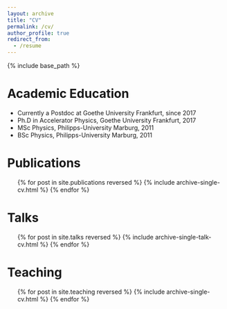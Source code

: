 ```yaml
---
layout: archive
title: "CV"
permalink: /cv/
author_profile: true
redirect_from:
  - /resume
---
```


{% include base_path %}

Academic Education
======
* Currently a Postdoc at Goethe University Frankfurt, since 2017
* Ph.D in Accelerator Physics, Goethe University Frankfurt, 2017
* MSc Physics, Philipps-University Marburg, 2011
* BSc Physics, Philipps-University Marburg, 2011

Publications
======
  <ul>{% for post in site.publications reversed %}
    {% include archive-single-cv.html %}
  {% endfor %}</ul>
  
Talks
======
  <ul>{% for post in site.talks reversed %}
    {% include archive-single-talk-cv.html %}
  {% endfor %}</ul>
  
Teaching
======
  <ul>{% for post in site.teaching reversed %}
    {% include archive-single-cv.html %}
  {% endfor %}</ul>
